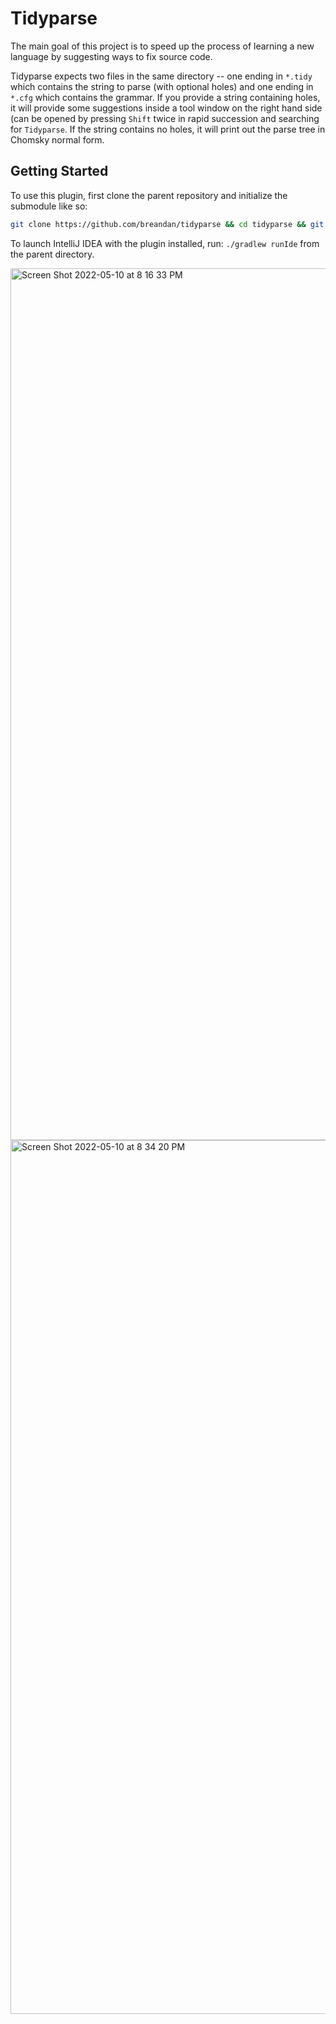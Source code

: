 # Tidyparse

<!-- Plugin description -->
The main goal of this project is to speed up the process of learning a new language by suggesting ways to fix source code.

Tidyparse expects two files in the same directory -- one ending in `*.tidy` which contains the string to parse (with optional holes) and one ending in `*.cfg` which contains the grammar. If you provide a string containing holes, it will provide some suggestions inside a tool window on the right hand side (can be opened by pressing `Shift` twice in rapid succession and searching for `Tidyparse`. If the string contains no holes, it will print out the parse tree in Chomsky normal form.
<!-- Plugin description end -->

## Getting Started

To use this plugin, first clone the parent repository and initialize the submodule like so:

```bash
git clone https://github.com/breandan/tidyparse && cd tidyparse && git submodule update --init --recursive && ./gradlew runIde
```

To launch IntelliJ IDEA with the plugin installed, run: `./gradlew runIde` from the parent directory.

<img width="1395" alt="Screen Shot 2022-05-10 at 8 16 33 PM" src="https://user-images.githubusercontent.com/175716/167747603-e2bed035-0232-4da7-95fd-f8909fc0eb9a.png">

<img width="1398" alt="Screen Shot 2022-05-10 at 8 34 20 PM" src="https://user-images.githubusercontent.com/175716/167747605-9226f7de-5d92-43b7-bb3b-5300b5320b56.png">
